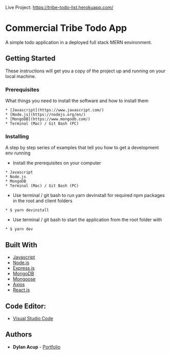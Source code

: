 
Live Project: https://tribe-todo-list.herokuapp.com/


# Commercial Tribe Todo App

A simple todo application in a deployed full stack MERN environment.

## Getting Started

These instructions will get you a copy of the project up and running on your local machine.

### Prerequisites

What things you need to install the software and how to install them

```
* [Javascript](https://www.javascript.com/)
* [Node.js](https://nodejs.org/en/)
* [MongoDB](https://www.mongodb.com/)
* Terminal (Mac) / Git Bash (PC)
```

### Installing

A step by step series of examples that tell you how to get a development env running

* Install the prerequisites on your computer

```
* Javascript
* Node.js
* MongoDB
* Terminal (Mac) / Git Bash (PC)
```

* Use terminal / git bash to run yarn devinstall for required npm packages in the root and client folders

```
* $ yarn devinstall
```

* Use terminal / git bash to start the application from the root folder with

```
* $ yarn dev
```

## Built With

* [Javascript](https://www.javascript.com/)
* [Node.js](https://nodejs.org/en/)
* [Express.js](https://expressjs.com/)
* [MongoDB](https://www.mongodb.com/)
* [Mongoose](http://mongoosejs.com/)
* [Axios](https://www.npmjs.com/package/axios)
* [React.js](https://reactjs.org/)

## Code Editor: 

* [Visual Studio Code](https://code.visualstudio.com/)

## Authors 

* **Dylan Acup** - [Portfolio](https://www.dylanacup.com)